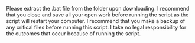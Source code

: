 Please extract the .bat file from the folder upon downloading.
I recommend that you close and save all your open work before running the script as the script will restart your computer.
I recommend that you make a backup of any critical files before running this script.
I take no legal responsibility for the outcomes that occur because of running the script.
